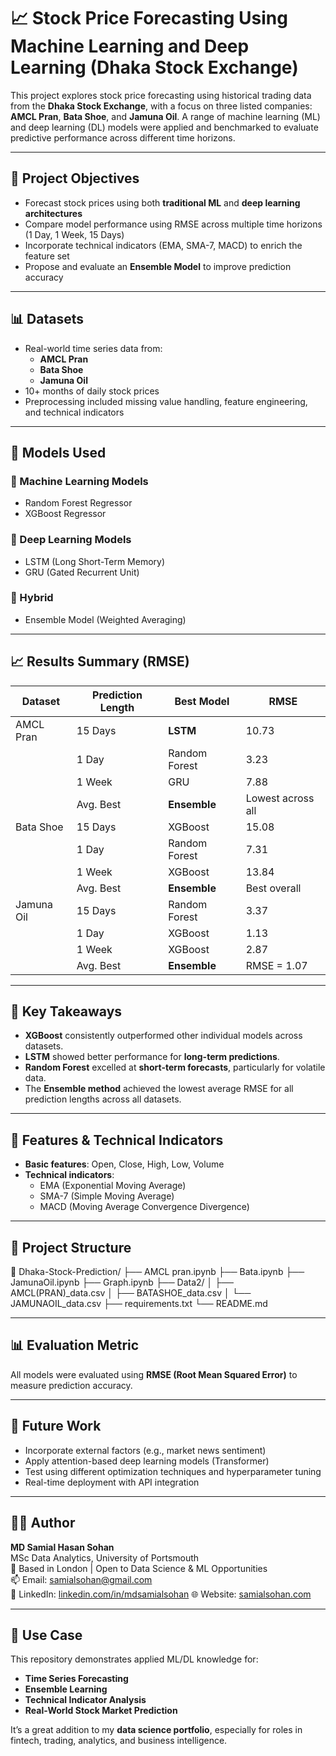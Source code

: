 # 📈 Stock Price Forecasting Using Machine Learning and Deep Learning (Dhaka Stock Exchange)

This project explores stock price forecasting using historical trading data from the **Dhaka Stock Exchange**, with a focus on three listed companies: **AMCL Pran**, **Bata Shoe**, and **Jamuna Oil**. A range of machine learning (ML) and deep learning (DL) models were applied and benchmarked to evaluate predictive performance across different time horizons.

---

## 🎯 Project Objectives

- Forecast stock prices using both **traditional ML** and **deep learning architectures**
- Compare model performance using RMSE across multiple time horizons (1 Day, 1 Week, 15 Days)
- Incorporate technical indicators (EMA, SMA-7, MACD) to enrich the feature set
- Propose and evaluate an **Ensemble Model** to improve prediction accuracy

---

## 📊 Datasets

- Real-world time series data from:
  - **AMCL Pran**
  - **Bata Shoe**
  - **Jamuna Oil**
- 10+ months of daily stock prices
- Preprocessing included missing value handling, feature engineering, and technical indicators

---

## 🧠 Models Used

### 🔹 Machine Learning Models
- Random Forest Regressor
- XGBoost Regressor

### 🔹 Deep Learning Models
- LSTM (Long Short-Term Memory)
- GRU (Gated Recurrent Unit)

### 🔹 Hybrid
- Ensemble Model (Weighted Averaging)

---

## 📈 Results Summary (RMSE)

| Dataset     | Prediction Length | Best Model      | RMSE    |
|-------------|--------------------|------------------|---------|
| AMCL Pran   | 15 Days            | **LSTM**         | 10.73   |
|             | 1 Day              | Random Forest    | 3.23    |
|             | 1 Week             | GRU              | 7.88    |
|             | Avg. Best          | **Ensemble**     | Lowest across all |
| Bata Shoe   | 15 Days            | XGBoost          | 15.08   |
|             | 1 Day              | Random Forest    | 7.31    |
|             | 1 Week             | XGBoost          | 13.84   |
|             | Avg. Best          | **Ensemble**     | Best overall |
| Jamuna Oil  | 15 Days            | Random Forest    | 3.37    |
|             | 1 Day              | XGBoost          | 1.13    |
|             | 1 Week             | XGBoost          | 2.87    |
|             | Avg. Best          | **Ensemble**     | RMSE = 1.07 |

---

## 📌 Key Takeaways

- **XGBoost** consistently outperformed other individual models across datasets.
- **LSTM** showed better performance for **long-term predictions**.
- **Random Forest** excelled at **short-term forecasts**, particularly for volatile data.
- The **Ensemble method** achieved the lowest average RMSE for all prediction lengths across all datasets.

---

## 🔧 Features & Technical Indicators

- **Basic features**: Open, Close, High, Low, Volume
- **Technical indicators**:
  - EMA (Exponential Moving Average)
  - SMA-7 (Simple Moving Average)
  - MACD (Moving Average Convergence Divergence)

---

## 📂 Project Structure

📁 Dhaka-Stock-Prediction/
├── AMCL pran.ipynb
├── Bata.ipynb
├── JamunaOil.ipynb
├── Graph.ipynb
├── Data2/
│ ├── AMCL(PRAN)_data.csv
│ ├── BATASHOE_data.csv
│ └── JAMUNAOIL_data.csv
├── requirements.txt
└── README.md


---

## 📊 Evaluation Metric

All models were evaluated using **RMSE (Root Mean Squared Error)** to measure prediction accuracy.

---

## 🧪 Future Work

- Incorporate external factors (e.g., market news sentiment)
- Apply attention-based deep learning models (Transformer)
- Test using different optimization techniques and hyperparameter tuning
- Real-time deployment with API integration

---

## 🙋‍♂️ Author

**MD Samial Hasan Sohan**  
MSc Data Analytics, University of Portsmouth  
📍 Based in London | Open to Data Science & ML Opportunities  
📫 Email: [samialsohan@gmail.com](mailto:samialsohan@gmail.com)  
🔗 LinkedIn: [linkedin.com/in/mdsamialsohan](https://www.linkedin.com/in/mdsamialsohan/)
🌐 Website: [samialsohan.com](https://www.samialsohan.com)

---

## 💼 Use Case

This repository demonstrates applied ML/DL knowledge for:
- **Time Series Forecasting**
- **Ensemble Learning**
- **Technical Indicator Analysis**
- **Real-World Stock Market Prediction**

It’s a great addition to my **data science portfolio**, especially for roles in fintech, trading, analytics, and business intelligence.

